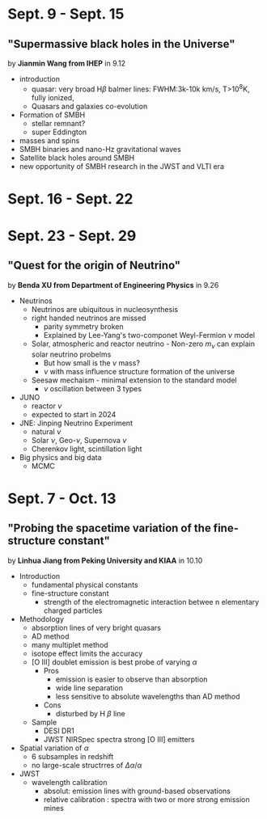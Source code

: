 # Sept. 9 - Sept. 15
## "Supermassive black holes in the Universe" 
by **Jianmin Wang from IHEP** in 9.12
- introduction
    - quasar: very broad H$\beta$ balmer lines: FWHM:3k-10k km/s, T>$10^8$K, fully ionized, 
    - Quasars and galaxies co-evolution
- Formation of SMBH
    - stellar remnant?
    - super Eddington 
- masses and spins
- SMBH binaries and nano-Hz gravitational waves
- Satellite black holes around SMBH
- new opportunity of SMBH research in the JWST and VLTI era

# Sept. 16 - Sept. 22

# Sept. 23 - Sept. 29
## "Quest for the origin of Neutrino"
by **Benda XU from Department of Engineering Physics** in 9.26
- Neutrinos
    - Neutrinos are ubiquitous in nucleosynthesis
    - right handed neutrinos are missed
        - parity symmetry broken
        - Explained by Lee-Yang's two-componet Weyl-Fermion $\nu$ model
    - Solar, atmospheric and reactor neutrino - Non-zero $m_\nu$ can explain solar neutrino probelms
        - But how small is the $\nu$ mass?
        - $\nu$ with mass influence structure formation of the universe
    - Seesaw mechaism - minimal extension to the standard model
        - $\nu$ oscillation between 3 types
- JUNO
    - reactor $\nu$
    - expected to start in 2024
- JNE: Jinping Neutrino Experiment
    - natural $\nu$
    - Solar $\nu$, Geo-$\nu$, Supernova $\nu$
    - Cherenkov light, scintillation light
- Big physics and big data
    - MCMC 

# Sept. 7 - Oct. 13
## "Probing the spacetime variation of the fine-structure constant"
by **Linhua Jiang from Peking University and KIAA** in 10.10

- Introduction
    - fundamental physical constants
    - fine-structure constant
        - strength of the electromagnetic interaction betwee n elementary charged particles
- Methodology
     - absorption lines of very bright quasars
     - AD method
     - many multiplet method
     - isotope effect limits the accuracy
     - [O III] doublet emission is best probe of varying $\alpha$
        - Pros
            - emission is easier to observe than absorption
            - wide line separation
            - less sensitive to absolute wavelengths than AD method
        - Cons
            - disturbed by H $\beta$ line
    - Sample
        - DESI DR1
        - JWST NIRSpec spectra strong [O III] emitters
- Spatial variation of $\alpha$
    - 6 subsamples in redshift
    - no large-scale structrres of $\Delta\alpha/\alpha$
- JWST
    - wavelength calibration
        - absolut: emission lines with ground-based observations
        - relative calibration : spectra with two or more strong emission mines